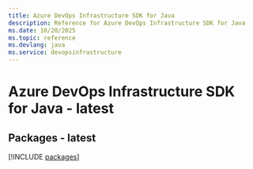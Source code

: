```yaml
---
title: Azure DevOps Infrastructure SDK for Java
description: Reference for Azure DevOps Infrastructure SDK for Java
ms.date: 10/20/2025
ms.topic: reference
ms.devlang: java
ms.service: devopsinfrastructure
---
```

# Azure DevOps Infrastructure SDK for Java - latest
## Packages - latest
[!INCLUDE [packages](devops-infrastructure-index.md)]